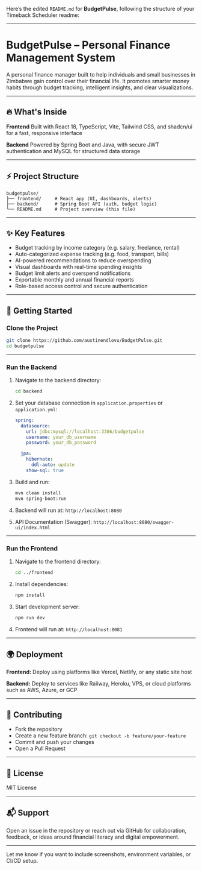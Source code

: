 Here’s the edited `README.md` for **BudgetPulse**, following the structure of your Timeback Scheduler readme:

---

# BudgetPulse – Personal Finance Management System

A personal finance manager built to help individuals and small businesses in Zimbabwe gain control over their financial life.
It promotes smarter money habits through budget tracking, intelligent insights, and clear visualizations.

---

## 🔥 What's Inside

**Frontend**
Built with React 18, TypeScript, Vite, Tailwind CSS, and shadcn/ui for a fast, responsive interface

**Backend**
Powered by Spring Boot and Java, with secure JWT authentication and MySQL for structured data storage

---

## ⚡ Project Structure

```
budgetpulse/
├── frontend/     # React app (UI, dashboards, alerts)
├── backend/      # Spring Boot API (auth, budget logic)
└── README.md     # Project overview (this file)
```

---

## ✨ Key Features

* Budget tracking by income category (e.g. salary, freelance, rental)
* Auto-categorized expense tracking (e.g. food, transport, bills)
* AI-powered recommendations to reduce overspending
* Visual dashboards with real-time spending insights
* Budget limit alerts and overspend notifications
* Exportable monthly and annual financial reports
* Role-based access control and secure authentication

---

## 🚀 Getting Started

### Clone the Project

```bash
git clone https://github.com/austinendlovu/BudgetPulse.git
cd budgetpulse
```

---

### Run the Backend

1. Navigate to the backend directory:

   ```bash
   cd backend
   ```

2. Set your database connection in `application.properties` or `application.yml`:

   ```yaml
   spring:
     datasource:
       url: jdbc:mysql://localhost:3306/budgetpulse
       username: your_db_username
       password: your_db_password

     jpa:
       hibernate:
         ddl-auto: update
       show-sql: true
   ```

3. Build and run:

   ```bash
   mvn clean install
   mvn spring-boot:run
   ```

4. Backend will run at:
   `http://localhost:8080`

5. API Documentation (Swagger):
   `http://localhost:8080/swagger-ui/index.html`

---

### Run the Frontend

1. Navigate to the frontend directory:

   ```bash
   cd ../frontend
   ```

2. Install dependencies:

   ```bash
   npm install
   ```

3. Start development server:

   ```bash
   npm run dev
   ```

4. Frontend will run at:
   `http://localhost:8081`

---

## 🌍 Deployment

**Frontend:**
Deploy using platforms like Vercel, Netlify, or any static site host

**Backend:**
Deploy to services like Railway, Heroku, VPS, or cloud platforms such as AWS, Azure, or GCP

---

## 🤝 Contributing

* Fork the repository
* Create a new feature branch:
  `git checkout -b feature/your-feature`
* Commit and push your changes
* Open a Pull Request

---

## 📜 License

MIT License

---

## 📬 Support

Open an issue in the repository or reach out via GitHub for collaboration, feedback, or ideas around financial literacy and digital empowerment.

---

Let me know if you want to include screenshots, environment variables, or CI/CD setup.
